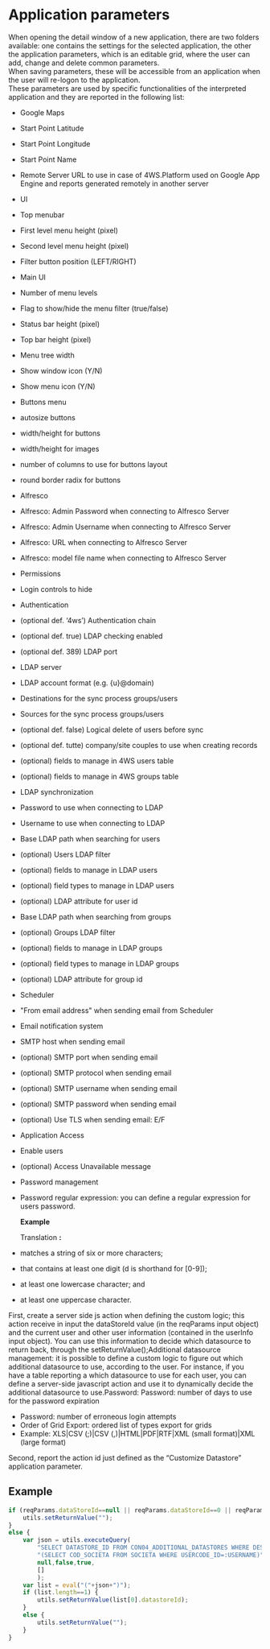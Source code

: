 # Application parameters

When opening the detail window of a new application, there are two folders available: one contains the settings for the selected application, the other the application parameters, which is an editable grid, where the user can add, change and delete common parameters.  
When saving parameters, these will be accessible from an application when the user will re-logon to the application.  
These parameters are used by specific functionalities of the interpreted application and they are reported in the following list:

* Google Maps
* Start Point Latitude
* Start Point Longitude
* Start Point Name
* Remote Server URL to use in case of 4WS.Platform used on Google App Engine and reports generated remotely in another server
* UI
* Top menubar
* First level menu height \(pixel\)
* Second level menu height \(pixel\)
* Filter button position \(LEFT/RIGHT\)
* Main UI
* Number of menu levels
* Flag to show/hide the menu filter \(true/false\)
* Status bar height \(pixel\)
* Top bar height \(pixel\)
* Menu tree width
* Show window icon \(Y/N\)
* Show menu icon \(Y/N\)
* Buttons menu
* autosize buttons
* width/height for buttons
* width/height for images
* number of columns to use for buttons layout
* round border radix for buttons
* Alfresco
* Alfresco: Admin Password when connecting to Alfresco Server
* Alfresco: Admin Username when connecting to Alfresco Server
* Alfresco: URL when connecting to Alfresco Server
* Alfresco: model file name when connecting to Alfresco Server
* Permissions
* Login controls to hide
* Authentication
* \(optional def. ‘4ws’\) Authentication chain
* \(optional def. true\) LDAP checking enabled
* \(optional def. 389\) LDAP port
* LDAP server
* LDAP account format \(e.g. {u}@domain\)
* Destinations for the sync process groups/users
* Sources for the sync process groups/users
* \(optional def. false\) Logical delete of users before sync
* \(optional def. tutte\) company/site couples to use when creating records
* \(optional\) fields to manage in 4WS users table
* \(optional\) fields to manage in 4WS groups table
* LDAP synchronization
* Password to use when connecting to LDAP
* Username to use when connecting to LDAP
* Base LDAP path when searching for users
* \(optional\) Users LDAP filter
* \(optional\) fields to manage in LDAP users
* \(optional\) field types to manage in LDAP users
* \(optional\) LDAP attribute for user id
* Base LDAP path when searching from groups
* \(optional\) Groups LDAP filter
* \(optional\) fields to manage in LDAP groups
* \(optional\) field types to manage in LDAP groups
* \(optional\) LDAP attribute for group id
* Scheduler
* "From email address" when sending email from Scheduler
* Email notification system
* SMTP host when sending email
* \(optional\) SMTP port when sending email
* \(optional\) SMTP protocol when sending email
* \(optional\) SMTP username when sending email
* \(optional\) SMTP password when sending email
* \(optional\) Use TLS when sending email: E/F
* Application Access
* Enable users
* \(optional\) Access Unavailable message
* Password management
* Password regular expression: you can define a regular expression for users password.

  **Example**

  Translation **:**

* matches a string of six or more characters;
* that contains at least one digit \(d is shorthand for \[0-9\]\);
* at least one lowercase character; and
* at least one uppercase character.

First, create a server side js action when defining the custom logic; this action receive in input the dataStoreId value \(in the reqParams input object\) and the current user and other user information \(contained in the userInfo input object\). You can use this information to decide which datasource to return back, through the setReturnValue\(\);Additional datasource management: it is possible to define a custom logic to figure out which additional datasource to use, according to the user. For instance, if you have a table reporting a which datasource to use for each user, you can define a server-side javascript action and use it to dynamically decide the additional datasource to use.Password: Password: number of days to use for the password expiration

* Password: number of erroneous login attempts
* Order of Grid Export: ordered list of types export for grids
* Example: XLS\|CSV \(;\)\|CSV \(,\)\|HTML\|PDF\|RTF\|XML \(small format\)\|XML \(large format\)

Second, report the action id just defined as the “Customize Datastore” application parameter.

## Example

```javascript
if (reqParams.dataStoreId==null || reqParams.dataStoreId==0 || reqParams.dataStoreId==-1) {
    utils.setReturnValue("");
}
else {
    var json = utils.executeQuery(
        "SELECT DATASTORE_ID FROM CON04_ADDITIONAL_DATASTORES WHERE DESCRIPTION IN "+
        "(SELECT COD_SOCIETA FROM SOCIETA WHERE USERCODE_ID=:USERNAME)",
        null,false,true,
        []
        );
    var list = eval("("+json+")");
    if (list.length==1) {
        utils.setReturnValue(list[0].datastoreId);
    }
    else {
        utils.setReturnValue("");
    }
}
```

